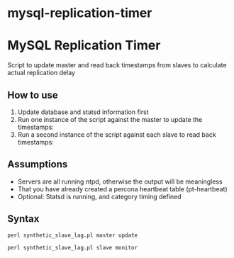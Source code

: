 mysql-replication-timer
=======================

# MySQL Replication Timer

Script to update master and read back timestamps from slaves to calculate actual replication delay
  
## How to use

1. Update database and statsd information first
2. Run one instance of the script against the master to update the timestamps:
3. Run a second instance of the script against each slave to read back timestamps:

## Assumptions
* Servers are all running ntpd, otherwise the output will be meaningless
* That you have already created a percona heartbeat table (pt-heartbeat)
* Optional: Statsd is running, and category timing defined

## Syntax

`perl synthetic_slave_lag.pl master update`

`perl synthetic_slave_lag.pl slave monitor`
